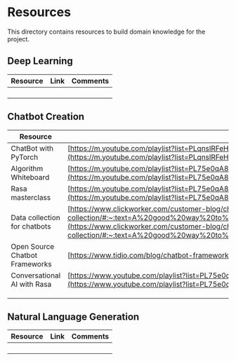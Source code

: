# Resources

This directory contains resources to build domain knowledge for the project.

## Deep Learning

 | Resource | Link | Comments | 
 |-|-|-| 
 |  |  |  | 
 |  |  |  | 
 |  |  |  | 
 |  |  |  | 

## Chatbot Creation

 | Resource | Link | Comments | 
 |-|-|-| 
 | ChatBot with PyTorch | [https://m.youtube.com/playlist?list=PLqnslRFeH2UrFW4AUgn-eY37qOAWQpJyg](https://m.youtube.com/playlist?list=PLqnslRFeH2UrFW4AUgn-eY37qOAWQpJyg) | video | 
 | Algorithm Whiteboard | [https://m.youtube.com/playlist?list=PL75e0qA87dlG-za8eLI6t0_Pbxafk-cxb](https://m.youtube.com/playlist?list=PL75e0qA87dlG-za8eLI6t0_Pbxafk-cxb) | video | 
 | Rasa masterclass | [https://m.youtube.com/playlist?list=PL75e0qA87dlHQny7z43NduZHPo6qd-cRc](https://m.youtube.com/playlist?list=PL75e0qA87dlHQny7z43NduZHPo6qd-cRc) | video | 
 | Data collection for chatbots | [https://www.clickworker.com/customer-blog/chatbot-data-collection/#:~:text=A%20good%20way%20to%20collect,and%20forums%20to%20collect%20data](https://www.clickworker.com/customer-blog/chatbot-data-collection/#:~:text=A%20good%20way%20to%20collect,and%20forums%20to%20collect%20data) |  | 
 | Open Source Chatbot Frameworks |  [https://www.tidio.com/blog/chatbot-framework/](https://www.tidio.com/blog/chatbot-framework/) | | 
  | Conversational AI with Rasa | [https://www.youtube.com/playlist?list=PL75e0qA87dlErcimrWHKEUq4b-x9PrpLe](https://www.youtube.com/playlist?list=PL75e0qA87dlErcimrWHKEUq4b-x9PrpLe) | video | 
 |  |  |  | 
 |  |  |  | 
 |  |  |  | 


## Natural Language Generation

 | Resource | Link | Comments | 
 |-|-|-| 
 |  |  |  | 
 |  |  |  | 
 |  |  |  | 
 |  |  |  | 

